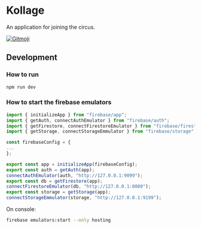 # Kollage

An application for joining the circus.

<a href="https://gitmoji.dev">
  <img
    src="https://img.shields.io/badge/gitmoji-%20😜%20😍-FFDD67.svg?style=flat-square"
    alt="Gitmoji"
  />
</a>

## Development

### How to run

```bash
npm run dev
```

### How to start the firebase emulators

```ts
import { initializeApp } from "firebase/app";
import { getAuth, connectAuthEmulator } from "firebase/auth";
import { getFirestore, connectFirestoreEmulator } from "firebase/firestore";
import { getStorage, connectStorageEmmulator } from "firebase/storage";

const firebaseConfig = {
...
};

export const app = initializeApp(firebaseConfig);
export const auth = getAuth(app);
connectAuthEmulator(auth, "http://127.0.0.1:9099");
export const db = getFirestore(app);
connectFirestoreEmulator(db, "http://127.0.0.1:8080");
export const storage = getStorage(app);
connectStorageEmmulator(storage, "http://127.0.0.1:9199");
```

On console:

```bash
firebase emulators:start --only hosting
```
